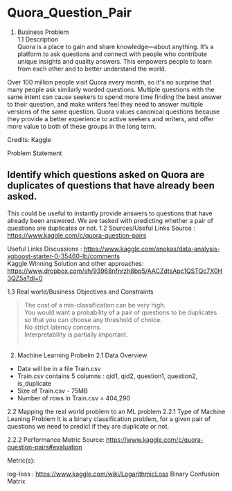# Quora_Question_Pair

1. Business Problem </br>
1.1 Description </br>
Quora is a place to gain and share knowledge—about anything. It’s a platform to ask questions and connect with people who contribute unique insights and quality answers. This empowers people to learn from each other and to better understand the world.

Over 100 million people visit Quora every month, so it's no surprise that many people ask similarly worded questions. Multiple questions with the same intent can cause seekers to spend more time finding the best answer to their question, and make writers feel they need to answer multiple versions of the same question. Quora values canonical questions because they provide a better experience to active seekers and writers, and offer more value to both of these groups in the long term.


Credits: Kaggle </br>

Problem Statement </br>

## Identify which questions asked on Quora are duplicates of questions that have already been asked.
This could be useful to instantly provide answers to questions that have already been answered.
We are tasked with predicting whether a pair of questions are duplicates or not.
1.2 Sources/Useful Links
Source : https://www.kaggle.com/c/quora-question-pairs

Useful Links
Discussions : https://www.kaggle.com/anokas/data-analysis-xgboost-starter-0-35460-lb/comments </br>
Kaggle Winning Solution and other approaches: https://www.dropbox.com/sh/93968nfnrzh8bp5/AACZdtsApc1QSTQc7X0H3QZ5a?dl=0

1.3 Real world/Business Objectives and Constraints </br>
> The cost of a mis-classification can be very high. </br>
> You would want a probability of a pair of questions to be duplicates so that you can choose any threshold of choice.</br>
> No strict latency concerns. </br>
> Interpretability is partially important.</br></br>
2. Machine Learning Probelm
2.1 Data Overview
- Data will be in a file Train.csv
- Train.csv contains 5 columns : qid1, qid2, question1, question2, is_duplicate
- Size of Train.csv - 75MB
- Number of rows in Train.csv = 404,290

2.2 Mapping the real world problem to an ML problem
2.2.1 Type of Machine Leaning Problem
It is a binary classification problem, for a given pair of questions we need to predict if they are duplicate or not.

2.2.2 Performance Metric
Source: https://www.kaggle.com/c/quora-question-pairs#evaluation

Metric(s):

log-loss : https://www.kaggle.com/wiki/LogarithmicLoss
Binary Confusion Matrix
